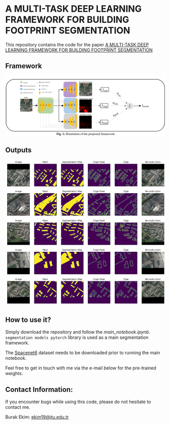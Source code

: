 # A MULTI-TASK DEEP LEARNING FRAMEWORK FOR BUILDING FOOTPRINT SEGMENTATION
This repository contains the code for the paper [A MULTI-TASK DEEP LEARNING FRAMEWORK FOR BUILDING FOOTPRINT SEGMENTATION](https://arxiv.org/abs/2104.09375)


Framework
---------------------
![alt text](ims/motiv.png)


Outputs
---------------------
![alt text](ims/1.png)
![alt text](ims/2.png)
![alt text](ims/3.png)
![alt text](ims/4.png)
![alt text](ims/5.png)


How to use it?
---------------------

Simply download the repository and follow the *main_notebook.ipynb*. `segmentation models pytorch` library is used as a main segmentation framework.

The [Spacenet6](https://arxiv.org/abs/2004.06500) dataset needs to be downloaded prior to running the main notebook. 
  
Feel free to get in touch with me via the e-mail below for the pre-trained weights.


Contact Information:
--------------------

If you encounter bugs while using this code, please do not hesitate to contact me.

Burak Ekim: ekim19@itu.edu.tr<br>
